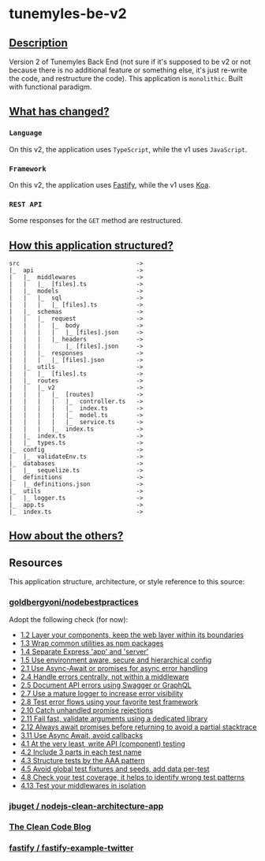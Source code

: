 # tunemyles-be-v2

## [Description](#description)

Version 2 of Tunemyles Back End (not sure if it's supposed to be v2 or not because there is no additional feature or something else, it's just re-write the code, and restructure the code). This application is `monolithic`. Built with functional paradigm.

## [What has changed?](#what-has-changed)

### `Language`

On this v2, the application uses `TypeScript`, while the v1 uses `JavaScript`.

### `Framework`

On this v2, the application uses [Fastify](https://www.fastify.io/), while the v1 uses [Koa](https://koajs.com/).

### `REST API`

Some responses for the `GET` method are restructured.

## [How this application structured?](#how-this-application-structured)

```
src                                 ->
|_  api                             ->
|   |_  middlewares                 ->
|   |   |_  [files].ts              ->
|   |_  models                      ->
|   |   |_  sql                     ->
|   |   |   |_ [files].ts           ->
|   |_  schemas                     ->
|   |   |_  request                 ->
|   |   |   |_  body                ->
|   |   |   |   |_ [files].json     ->
|   |   |   |_ headers              ->
|   |   |       |_ [files].json     ->
|   |   |_  responses               ->
|   |   |   |_ [files].json         ->
|   |_  utils                       ->
|   |   |_  [files].ts              ->
|   |_  routes                      ->
|   |   |_ v2                       ->
|   |   |   |_  [routes]            ->
|   |   |   |   |_  controller.ts   ->
|   |   |   |   |_  index.ts        ->
|   |   |   |   |_  model.ts        ->
|   |   |   |   |_  service.ts      ->
|   |   |   |_  index.ts            ->
|   |_  index.ts                    ->
|   |_  types.ts                    ->
|_  config                          ->
|   |_  validateEnv.ts              ->
|_  databases                       ->
|   |_  sequelize.ts                ->
|_  definitions                     ->
|   |_ definitions.json             ->
|_  utils                           ->
|   |_ logger.ts                    ->
|_  app.ts                          ->
|_  index.ts                        ->

```

## [How about the others?](#how-about-the-others)

## Resources

This application structure, architecture, or style reference to this source:

### [goldbergyoni/nodebestpractices](https://github.com/goldbergyoni/nodebestpractices#4-testing-and-overall-quality-practices)

Adopt the following check (for now):

- [1.2 Layer your components, keep the web layer within its boundaries](https://github.com/goldbergyoni/nodebestpractices#-12-layer-your-components-keep-the-web-layer-within-its-boundaries)
- [1.3 Wrap common utilities as npm packages](https://github.com/goldbergyoni/nodebestpractices#-13-wrap-common-utilities-as-npm-packages)
- [1.4 Separate Express 'app' and 'server'](https://github.com/goldbergyoni/nodebestpractices#-14-separate-express-app-and-server)
- [1.5 Use environment aware, secure and hierarchical config](https://github.com/goldbergyoni/nodebestpractices#-15-use-environment-aware-secure-and-hierarchical-config)
- [2.1 Use Async-Await or promises for async error handling](https://github.com/goldbergyoni/nodebestpractices#-21-use-async-await-or-promises-for-async-error-handling)
- [2.4 Handle errors centrally, not within a middleware](https://github.com/goldbergyoni/nodebestpractices#-24-handle-errors-centrally-not-within-a-middleware)
- [2.5 Document API errors using Swagger or GraphQL](https://github.com/goldbergyoni/nodebestpractices#-25-document-api-errors-using-swagger-or-graphql)
- [2.7 Use a mature logger to increase error visibility](https://github.com/goldbergyoni/nodebestpractices#-27-use-a-mature-logger-to-increase-error-visibility)
- [2.8 Test error flows using your favorite test framework](https://github.com/goldbergyoni/nodebestpractices#-27-use-a-mature-logger-to-increase-error-visibility)
- [2.10 Catch unhandled promise rejections](https://github.com/goldbergyoni/nodebestpractices#-27-use-a-mature-logger-to-increase-error-visibility)
- [2.11 Fail fast, validate arguments using a dedicated library](https://github.com/goldbergyoni/nodebestpractices#-27-use-a-mature-logger-to-increase-error-visibility)
- [2.12 Always await promises before returning to avoid a partial stacktrace](https://github.com/goldbergyoni/nodebestpractices#-27-use-a-mature-logger-to-increase-error-visibility)
- [3.11 Use Async Await, avoid callbacks](https://github.com/goldbergyoni/nodebestpractices#-311-use-async-await-avoid-callbacks)
- [4.1 At the very least, write API (component) testing](https://github.com/goldbergyoni/nodebestpractices#-41-at-the-very-least-write-api-component-testing)
- [4.2 Include 3 parts in each test name](https://github.com/goldbergyoni/nodebestpractices#-42-include-3-parts-in-each-test-name)
- [4.3 Structure tests by the AAA pattern](https://github.com/goldbergyoni/nodebestpractices#-43-structure-tests-by-the-aaa-pattern)
- [4.5 Avoid global test fixtures and seeds, add data per-test](https://github.com/goldbergyoni/nodebestpractices#-45-avoid-global-test-fixtures-and-seeds-add-data-per-test)
- [4.8 Check your test coverage, it helps to identify wrong test patterns](https://github.com/goldbergyoni/nodebestpractices#-48-check-your-test-coverage-it-helps-to-identify-wrong-test-patterns)
- [4.13 Test your middlewares in isolation](https://github.com/goldbergyoni/nodebestpractices#-413-test-your-middlewares-in-isolation)

### [jbuget / nodejs-clean-architecture-app](https://github.com/jbuget/nodejs-clean-architecture-app)

### [The Clean Code Blog](https://blog.cleancoder.com/uncle-bob/2012/08/13/the-clean-architecture.html)

### [fastify / fastify-example-twitter](https://github.com/fastify/fastify-example-twitter)
